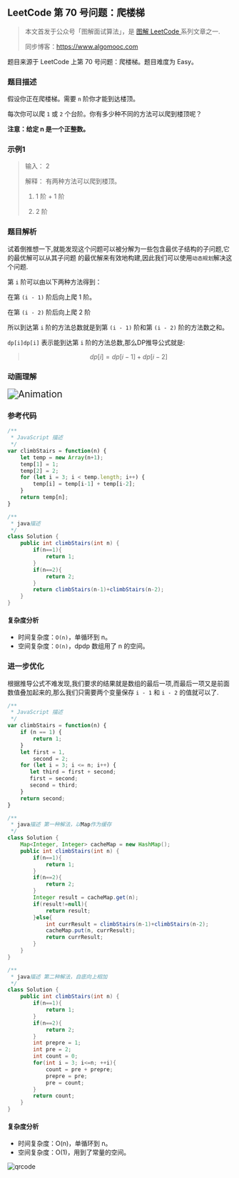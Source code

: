 ## **LeetCode 第 70 号问题：爬楼梯**

> 本文首发于公众号「图解面试算法」，是 [图解 LeetCode ](<https://github.com/MisterBooo/LeetCodeAnimation>) 系列文章之一.
>
> 同步博客：https://www.algomooc.com

题目来源于 LeetCode 上第 70 号问题：爬楼梯。题目难度为 Easy。

### 题目描述

假设你正在爬楼梯。需要 `n` 阶你才能到达楼顶。

每次你可以爬 `1` 或 `2` 个台阶。你有多少种不同的方法可以爬到楼顶呢？ 

**注意：给定 n 是一个正整数。** 

### 示例1

>  输入： 2 
>
>   解释： 有两种方法可以爬到楼顶。
>
>  1.	1 阶 + 1 阶
>
>  2.  2 阶

### 题目解析

试着倒推想一下,就能发现这个问题可以被分解为一些包含最优子结构的子问题,它的最优解可以从其子问题 
的最优解来有效地构建,因此我们可以使用`动态规划`解决这个问题.

第 `i` 阶可以由以下两种方法得到：

在第 `(i - 1)` 阶后向上爬 1 阶。

在第 `(i - 2)` 阶后向上爬 2 阶

所以到达第 `i` 阶的方法总数就是到第 `(i - 1)` 阶和第 `(i - 2)` 阶的方法数之和。

`dp[i]dp[i]` 表示能到达第 `i` 阶的方法总数,那么DP推导公式就是:

> $$
> dp[i] = dp[i − 1] + dp[i − 2]
> $$



### 动画理解

<img src="../Animation/Animation.gif" alt="Animation" style="zoom:150%;" />

### 参考代码

```javascript
/**
 * JavaScript 描述
 */
var climbStairs = function(n) {
    let temp = new Array(n+1);
    temp[1] = 1;
    temp[2] = 2;
    for (let i = 3; i < temp.length; i++) {
        temp[i] = temp[i-1] + temp[i-2];
    }
    return temp[n];
}
```

```java
/**
 * java描述
 */
class Solution {
    public int climbStairs(int n) {
        if(n==1){
            return 1;
        }
        if(n==2){
            return 2;
        }
        return climbStairs(n-1)+climbStairs(n-2);
    }
}
```

#### 复杂度分析

- 时间复杂度：`O(n)`，单循环到 n。
- 空间复杂度：`O(n)`，dpdp 数组用了 n 的空间。

### 进一步优化

根据推导公式不难发现,我们要求的结果就是数组的最后一项,而最后一项又是前面数值叠加起来的,那么我们只需要两个变量保存 `i - 1` 和 `i - 2` 的值就可以了.

```javascript
/**
 * JavaScript 描述
 */
var climbStairs = function(n) {
    if (n == 1) {
        return 1;
    }
    let first = 1,
        second = 2;
    for (let i = 3; i <= n; i++) {
       let third = first + second;
       first = second;
       second = third;
    }
    return second;
}
```

```java
/**
 * java描述 第一种解法，以Map作为缓存
 */
class Solution {
    Map<Integer, Integer> cacheMap = new HashMap();
    public int climbStairs(int n) {
        if(n==1){
            return 1;
        }
        if(n==2){
            return 2;
        }
        Integer result = cacheMap.get(n);
        if(result!=null){
            return result;
        }else{
            int currResult = climbStairs(n-1)+climbStairs(n-2);
            cacheMap.put(n, currResult);
            return currResult;
        }
    }
}
```

```java
/**
 * java描述 第二种解法，自底向上相加
 */
class Solution {
    public int climbStairs(int n) {
        if(n==1){
            return 1;
        }
        if(n==2){
            return 2;
        }
        int prepre = 1;
        int pre = 2;
        int count = 0;
        for(int i = 3; i<=n; ++i){
            count = pre + prepre;
            prepre = pre;
            pre = count;
        }
        return count;
    }
}
```

#### 复杂度分析

- 时间复杂度：O(n)，单循环到 n。
- 空间复杂度：O(1)，用到了常量的空间。

![qrcode](../../Pictures/qrcode.jpg)